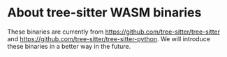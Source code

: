 # About tree-sitter WASM binaries

These binaries are currently from https://github.com/tree-sitter/tree-sitter and https://github.com/tree-sitter/tree-sitter-python. We will introduce these binaries in a better way in the future.
